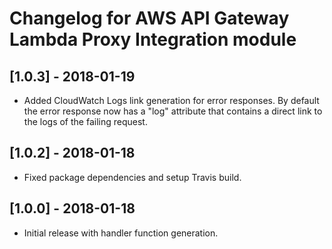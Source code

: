 # Changelog for AWS API Gateway Lambda Proxy Integration module

## [1.0.3] - 2018-01-19
* Added CloudWatch Logs link generation for error responses. By default the
error response now has a "log" attribute that contains a direct link to the
logs of the failing request.

## [1.0.2] - 2018-01-18
* Fixed package dependencies and setup Travis build.

## [1.0.0] - 2018-01-18
* Initial release with handler function generation.
